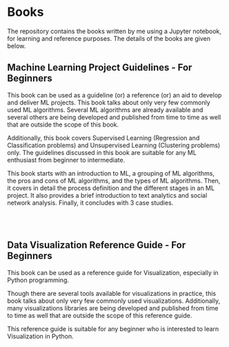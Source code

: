 # Books

The repository contains the books written by me using a Jupyter notebook, for learning and reference purposes. The details of the books are given below.

## Machine Learning Project Guidelines - For Beginners
This book can be used as a guideline (or) a reference (or) an aid to develop and deliver ML projects. 
This book talks about only very few commonly used ML algorithms. Several ML algorithms are already available and several others are being developed and published from time to time as well that are outside the scope of this book. 

Additionally, this book covers Supervised Learning (Regression and Classification problems) and Unsupervised Learning (Clustering problems) only. The guidelines discussed in this book are suitable for any ML enthusiast from beginner to intermediate. 

This book starts with an introduction to ML, a grouping of ML algorithms, the pros and cons of ML algorithms, and the types of ML algorithms. Then, it covers in detail the process definition and the different stages in an ML project. It also provides a brief introduction to text analytics and social network analysis. Finally, it concludes with 3 case studies.

<br><br>
## Data Visualization Reference Guide - For Beginners
This book can be used as a reference guide for Visualization, especially in Python programming.

Though there are several tools available for visualizations in practice, this book talks about only very few commonly used visualizations. Additionally, many visualizations libraries are being developed and published from time to time as well that are outside the scope of this reference guide.

This reference guide is suitable for any beginner who is interested to learn Visualization in Python.


